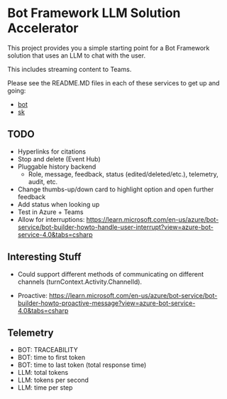 # Bot Framework LLM Solution Accelerator

This project provides you a simple starting point for a Bot Framework solution that uses an LLM to chat with the user.

This includes streaming content to Teams.

Please see the README.MD files in each of these services to get up and going:

- [bot](./bot/README.md)
- [sk](./sk/README.md)

## TODO

- Hyperlinks for citations​
- Stop and delete (Event Hub)​
- Pluggable history backend​
  - Role, message, feedback, status (edited/deleted/etc.), telemetry, audit, etc.
- Change thumbs-up/down card to highlight option and open further feedback
- Add status when looking up
- Test in Azure + Teams
- Allow for interruptions: <https://learn.microsoft.com/en-us/azure/bot-service/bot-builder-howto-handle-user-interrupt?view=azure-bot-service-4.0&tabs=csharp>

## Interesting Stuff

- Could support different methods of communicating on different channels (turnContext.Activity.ChannelId).

- Proactive: <https://learn.microsoft.com/en-us/azure/bot-service/bot-builder-howto-proactive-message?view=azure-bot-service-4.0&tabs=csharp>

## Telemetry

- BOT: TRACEABILITY
- BOT: time to first token
- BOT: time to last token (total response time)
- LLM: total tokens
- LLM: tokens per second
- LLM: time per step
